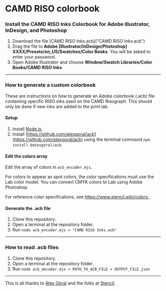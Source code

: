 # CAMD RISO colorbook

### Install the CAMD RISO Inks Colorbook for Adobe Illustrator, InDesign, and Photoshop

1. Download the file [CAMD RISO Inks.acb]("CAMD RISO Inks.acb")
2. Drag the file to **Adobe [Illustrator/InDesign/Photoshop] XXXX/Presets/en_US/Swatches/Color Books**. You will be asked to enter your password. 
3. Open Adobe Illustrator and choose **Window/Swatch Libraries/Color Books/CAMD RISO Inks**.

---

### How to generate a custom colorbook

These are instructions on how to generate an Adobe colorbook (.acb) file containing specific RISO inks used on the CAMD Risograph. This should only be done if new inks are added to the print lab.

#### Setup

1. Install [Node.js](https://nodejs.org/en).
2. Install [https://github.com/atesgoral/acb](https://github.com/atesgoral/acb) using the terminal command `npm install @atesgoral/acb`.

#### Edit the colors array

Edit the array of colors in `acb_encoder.mjs`.

For colors to appear as spot colors, the color specifications must use the Lab color model. You can convert CMYK colors to Lab using Adobe Photoshop.

For reference color specifications, see [https://www.stencil.wiki/colors
](https://www.stencil.wiki/colors).

#### Generate the .acb file

1. Clone this repository.
2. Open a terminal at the repository folder.
3. Run `node acb_encoder.mjs > "CAMD RISO Inks.acb"`


---

### How to read .acb files

1. Clone this repository.
2. Open a terminal at the repository folder.
3. Run `node acb_decoder.mjs < PATH_TO_ACB_FILE > OUTPUT_FILE.json`

---

This is all thanks to [Ateş Göral](https://github.com/atesgoral) and the folks at [Stencil](https://www.stencil.wiki/).








